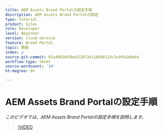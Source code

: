 ```yaml
---
title: AEM Assets Brand Portalの設定手順
description: AEM Assets Brand Portalの設定
type: Tutorial
product: Sites
role: Developer
level: Beginner
version: cloud-service
feature: Brand Portal
topic: 開発
index: y
source-git-commit: 65a40826d3be322673e116d98124c3cbfb1d6eb4
workflow-type: tm+mt
source-wordcount: '34'
ht-degree: 8%

---
```



# AEM Assets Brand Portalの設定手順

*このビデオでは、AEM Assets Brand Portalの設定手順を説明します。*

>[!VIDEO](https://video.tv.adobe.com/v/335448?quality=9&learn=on)
